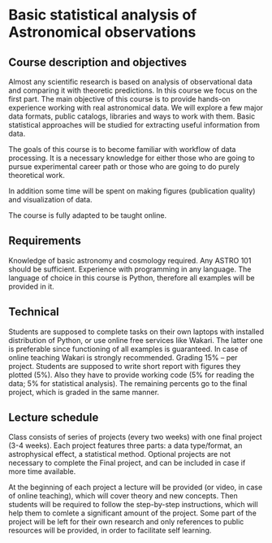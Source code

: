 # Basic statistical analysis of Astronomical observations #

## Course description and objectives ##

Almost any scientific research is based on analysis of observational data and comparing it with theoretic predictions. In this course we focus on the first part. The main objective of this course is to provide hands-on experience working with real astronomical data. We will explore a few major data formats, public catalogs, libraries and ways to work with them. Basic statistical approaches will be studied for extracting useful information from data.

The goals of this course is to become familiar with workflow of data processing. It is a necessary knowledge for either those who are going to pursue experimental career path or those who are going to do purely theoretical work.

In addition some time will be spent on making figures (publication quality) and visualization of data.

The course is fully adapted to be taught online.

## Requirements ##

Knowledge of basic astronomy and cosmology required. Any ASTRO 101 should be sufficient.
Experience with programming in any language. The language of choice in this course is Python, therefore all examples will be provided in it.

## Technical ##

Students are supposed to complete tasks on their own laptops with installed distribution of Python, or use online free services like Wakari. The latter one is preferable since functioning of all examples is guaranteed. In case of online teaching Wakari is strongly recommended.
Grading
15% – per project. Students are supposed to write short report with figures they plotted (5%). Also they have to provide working code (5% for reading the data; 5% for statistical analysis).
The remaining percents go to the final project, which is graded in the same manner.

## Lecture schedule ##

Class consists of series of projects (every two weeks) with one final project (3-4 weeks). Each project features three parts: a data type/format, an astrophysical effect, a statistical method. Optional projects are not necessary to complete the Final project, and can be included in case if more time available.

At the beginning of each project a lecture will be provided (or video, in case of online teaching), which will cover theory and new concepts. Then students will be required to follow the step-by-step instructions, which will help them to comlete a significant amount of the project. Some part of the project will be left for their own research and only references to public resources will be provided, in order to facilitate self learning.